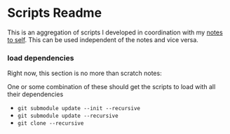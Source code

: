 # Scripts Readme

This is an aggregation of scripts I developed in coordination with my [notes to self](https://github.com/mredig/Notes-to-Self). This can be used independent of the notes and vice versa.

### load dependencies
Right now, this section is no more than scratch notes:

One or some combination of these should get the scripts to load with all their dependencies

* `git submodule update --init --recursive`
* `git submodule update --recursive`
* `git clone --recursive`
